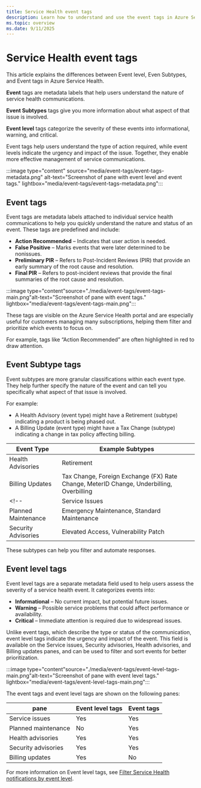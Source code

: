 ```yaml
---
title: Service Health event tags
description: Learn how to understand and use the event tags in Azure Service Health
ms.topic: overview
ms.date: 9/11/2025
---
```


# Service Health event tags


This article explains the differences between Event level, Even Subtypes, and Event tags in Azure Service Health. 

**Event** tags are metadata labels that help users understand the nature of service health communications. 
 
**Event Subtypes** tags give you more information about what aspect of that issue is involved.

**Event level** tags categorize the severity of these events into informational, warning, and critical. 

Event tags help users understand the type of action required, while event levels indicate the urgency and impact of the issue. Together, they enable more effective management of service communications.

:::image type="content" source="media/event-tags/event-tags-metadata.png" alt-text="Screenshot of pane with event level and event tags." lightbox="media/event-tags/event-tags-metadata.png":::


## Event tags

Event tags are metadata labels attached to individual service health communications to help you quickly understand the nature and status of an event. These tags are predefined and include:
- **Action Recommended** – Indicates that user action is needed.
- **False Positive** – Marks events that were later determined to be nonissues.
- **Preliminary PIR** – Refers to Post-Incident Reviews (PIR) that provide an early summary of the root cause and resolution.
- **Final PIR** – Refers to post-incident reviews that provide the final summaries of the root cause and resolution. 

:::image type="content"source="./media/event-tags/event-tags-main.png"alt-text="Screenshot of pane with event tags." lightbox="media/event-tags/event-tags-main.png":::

These tags are visible on the Azure Service Health portal and are especially useful for customers managing many subscriptions, helping them filter and prioritize which events to focus on. 

For example, tags like “Action Recommended” are often highlighted in red to draw attention.

## Event Subtype tags

Event subtypes are more granular classifications within each event type. They help further specify the nature of the event and can tell you specifically what aspect of that issue is involved.<br>

For example:
- A Health Advisory (event type) might have a Retirement (subtype) indicating a product is being phased out.
- A Billing Update (event type) might have a Tax Change (subtype) indicating a change in tax policy affecting billing.

|Event Type          |Example Subtypes                                                                         |
|--------------------|-----------------------------------------------------------------------------------------|
|Health Advisories   | Retirement                                                           |
|Billing Updates     | Tax Change, Foreign Exchange (FX) Rate Change, MeterID Change, Underbilling, Overbilling|
<!--|Service Issues      | Outage, Latency, Degradation                                                        |
|Planned Maintenance | Emergency Maintenance, Standard Maintenance                                             |
|Security Advisories | Elevated Access, Vulnerability Patch                                                    |-->

These subtypes can help you filter and automate responses.


## Event level tags

Event level tags are a separate metadata field used to help users assess the severity of a service health event. It categorizes events into:
- **Informational** – No current impact, but potential future issues.
- **Warning** – Possible service problems that could affect performance or availability.
- **Critical** – Immediate attention is required due to widespread issues.

Unlike event tags, which describe the type or status of the communication, event level tags indicate the urgency and impact of the event. This field is available on the Service issues, Security advisories, Health advisories, and Billing updates panes, and can be used to filter and sort events for better prioritization.

 :::image type="content"source="./media/event-tags/event-level-tags-main.png"alt-text="Screenshot of pane with event level tags." lightbox="media/event-tags/event-level-tags-main.png":::

The event tags and event level tags are shown on the following panes:

|pane |Event level tags  |Event tags  |
|---------|---------|---------|
|Service issues      |Yes| Yes |
|Planned maintenance |No | Yes|
|Health advisories   |Yes | Yes |
|Security advisories |Yes | Yes |
|Billing updates     |Yes | No |

For more information on Event level tags, see [Filter Service Health notifications by event level](metadata-filter.md).

